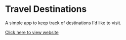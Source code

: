 # Travel Destinations

A simple app to keep track of destinations I'd like to visit.

[Click here to view website](https://svolcov1.github.io/course-collaboration-travel-plans/)
